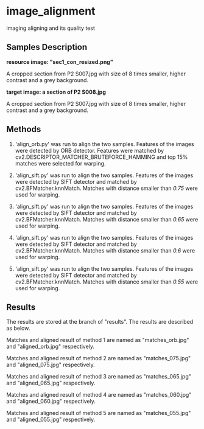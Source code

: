 # image_alignment
imaging aligning and its quality test

## Samples Description 
**resource image: "sec1_con_resized.png"**

A cropped section from P2 S007.jpg with size of 8 times smaller, higher contrast and a grey background.

**target image: a section of P2 S008.jpg**

A cropped section from P2 S007.jpg with size of 8 times smaller, higher contrast and a grey background.

## Methods
1. 'align_orb.py' was run to align the two samples. Features of the images were detected by ORB detector. Features were matched by cv2.DESCRIPTOR_MATCHER_BRUTEFORCE_HAMMING and top 15% matches were selected for warping.

2. 'align_sift.py' was run to align the two samples. Features of the images were detected by SIFT detector and matched by cv2.BFMatcher.knnMatch. Matches with distance smaller than *0.75* were used for warping.

3. 'align_sift.py' was run to align the two samples. Features of the images were detected by SIFT detector and matched by cv2.BFMatcher.knnMatch. Matches with distance smaller than *0.65* were used for warping.

4. 'align_sift.py' was run to align the two samples. Features of the images were detected by SIFT detector and matched by cv2.BFMatcher.knnMatch. Matches with distance smaller than *0.6* were used for warping.

5. 'align_sift.py' was run to align the two samples. Features of the images were detected by SIFT detector and matched by cv2.BFMatcher.knnMatch. Matches with distance smaller than *0.55* were used for warping.

## Results
The results are stored at the branch of "results". The results are described as below.

Matches and aligned result of method 1 are named as "matches_orb.jpg" and "aligned_orb.jpg" respectively.

Matches and aligned result of method 2 are named as "matches_075.jpg" and "aligned_075.jpg" respectively.

Matches and aligned result of method 3 are named as "matches_065.jpg" and "aligned_065.jpg" respectively.

Matches and aligned result of method 4 are named as "matches_060.jpg" and "aligned_060.jpg" respectively.

Matches and aligned result of method 5 are named as "matches_055.jpg" and "aligned_055.jpg" respectively.



